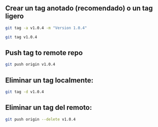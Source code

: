 ## Crear un tag anotado (recomendado) o un tag ligero
```bash
git tag -a v1.0.4 -m "Version 1.0.4"
```

```bash
git tag v1.0.4
```

## Push tag to remote repo
```bash
git push origin v1.0.4
```

## Eliminar un tag localmente:
```bash
git tag -d v1.0.4
```

## Eliminar un tag del remoto:
```bash
git push origin --delete v1.0.4
```